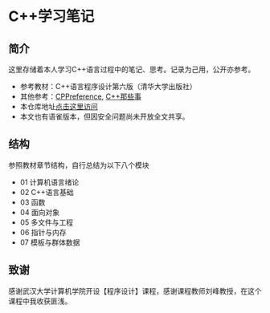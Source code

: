 # C++学习笔记

## 简介

这里存储着本人学习C++语言过程中的笔记、思考。记录为己用，公开亦参考。

* 参考教材：C++语言程序设计第六版（清华大学出版社）
* 其他参考：[CPPreference](https://en.cppreference.com/w/), [C++那些事](https://light-city.github.io/)
* 本仓库地址[点击这里访问](https://github.com/David-Zhang-test/CPlusPlusBook)
* 本文也有语雀版本，但因安全问题尚未开放全文共享。


## 结构

参照教材章节结构，自行总结为以下八个模块
- 01 计算机语言绪论
- 02 C++语言基础
- 03 函数
- 04 面向对象
- 05 多文件与工程
- 06 指针与内存
- 07 模板与群体数据

## 致谢

感谢武汉大学计算机学院开设【程序设计】课程，感谢课程教师刘峰教授，在这个课程中我收获匪浅。

